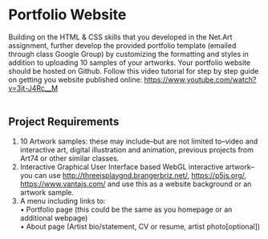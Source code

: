 # Portfolio Website

Building on the HTML & CSS skills that you developed in the Net.Art assignment, further develop the provided portfolio template (emailed through class Google Group) by customizing the formatting and styles in addition to uploading 10 samples of your artworks. Your portfolio website should be hosted on Github. Follow this video tutorial for step by step guide on getting you website published online: https://www.youtube.com/watch?v=3jt-J4Rc__M <br>
<br>

## Project Requirements
1. 10 Artwork samples: these may include–but are not limited to–video and interactive art, digital illustration and animation,  previous projects from Art74 or other similar classes.
2. Interactive Graphical User Interface based WebGL interactive artwork–you can use http://threejsplaygnd.brangerbriz.net/, https://p5js.org/, https://www.vantajs.com/ and use this as a website background or an artwork sample.
3. A menu including links to: <br>
    • Portfolio page (this could be the same as you homepage or an additional webpage) <br>
    • About page (Artist bio/statement, CV or resume, artist photo[optional])
    
